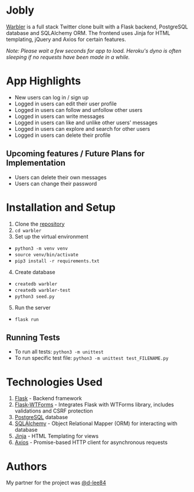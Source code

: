 # Jobly

[Warbler](http://alan-tseng-warbler.herokuapp.com "Warbler")  is a full stack Twitter clone built with a Flask backend, PostgreSQL database and SQLAlchemy ORM. The frontend uses Jinja for HTML templating, jQuery and Axios for certain features.

_Note: Please wait a few seconds for app to load. Heroku's dyno is often sleeping if no requests have been made in a while._

# App Highlights
* New users can log in / sign up
* Logged in users can edit their user profile
* Logged in users can follow and unfollow other users
* Logged in users can write messages
* Logged in users can like and unlike other users' messages
* Logged in users can explore and search for other users
* Logged in users can delete their profile

## Upcoming features / Future Plans for Implementation
* Users can delete their own messages
* Users can change their password

# Installation and Setup

1. Clone the [repository](https://github.com/atseng202/warbler)  
2. `cd warbler`   
3. Set up the virtual environment
* `python3 -m venv venv`  
* `source venv/bin/activate`
* `pip3 install -r requirements.txt`
4. Create database
* `createdb warbler`  
* `createdb warbler-test`
* `python3 seed.py`  
5. Run the server
* `flask run`

## Running Tests
* To run all tests: `python3 -m unittest`
* To run specific test file: `python3 -m unittest test_FILENAME.py`

# Technologies Used
1. [Flask](https://flask.palletsprojects.com/en/1.1.x/) - Backend framework
2. [Flask-WTForms](https://flask-wtf.readthedocs.io/en/stable/) - Integrates Flask with WTForms library, includes validations and CSRF protection
3. [PostgreSQL](https://www.postgresql.org/) database
4. [SQLAlchemy](https://www.sqlalchemy.org/) - Object Relational Mapper (ORM) for interacting with database
5. [Jinja](https://palletsprojects.com/p/jinja/) - HTML Templating for views
6. [Axios](https://github.com/axios/axios) - Promise-based HTTP client for asynchronous requests

# Authors
My partner for the project was [@d-lee84](https://github.com/d-lee84)

